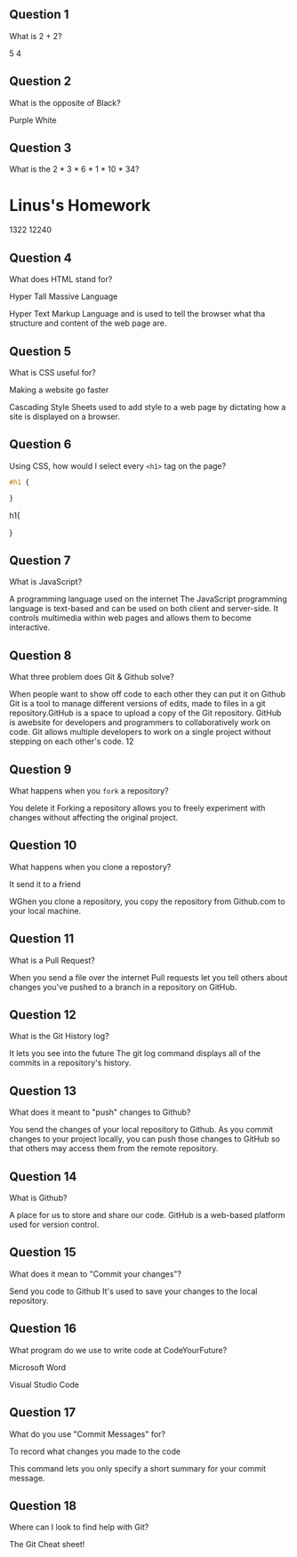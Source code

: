 
## Question 1

What is 2 + 2?

5
4

## Question 2

What is the opposite of Black?

Purple
White

## Question 3

What is the  2 * 3 * 6 * 1 * 10 * 34?
# Linus's Homework

1322
12240

## Question 4 

What does HTML stand for?

Hyper Tall Massive Language

Hyper Text Markup Language and is used to tell the browser what tha structure and content of the web page are.

## Question 5

What is CSS useful for?

Making a website go faster

Cascading Style Sheets used to add style to a web page by dictating how a site is displayed on a browser. 

## Question 6

Using CSS, how would I select every `<h1>` tag on the page?

```css
#h1 {

}
```
h1{

}
## Question 7

What is JavaScript?

A programming language used on the internet
The JavaScript programming language is text-based and can be used on both client and server-side. It controls multimedia within web pages and allows them to become interactive. 

## Question 8

What three problem does Git & Github solve?

When people want to show off code to each other they can put it on Github
 Git is a tool to manage different versions of edits, made to files in a git repository.GitHub is a space to upload a copy of the Git repository. 
 GitHub is awebsite for developers and programmers to collaboratively work on code. 
 Git allows multiple developers to work on a single project without stepping on each other's code. 12

## Question 9

What happens when you `fork` a repository?

You delete it
 Forking a repository allows you to freely experiment with changes without affecting the original project. 

## Question 10 

What happens when you clone a repostory?

It send it to a friend

WGhen you clone a repository, you copy the repository from Github.com to your local machine. 

## Question 11

What is a Pull Request?

When you send a file over the internet
Pull requests let you tell others about changes you've pushed to a branch in a repository on GitHub. 

## Question 12

What is the Git History log?

It lets you see into the future
The git log command displays all of the commits in a repository's history. 


## Question 13

What does it meant to "push" changes to Github?

You send the changes of your local repository to Github.
As you commit changes to your project locally, you can push those changes to GitHub so that others may access them from the remote repository.

## Question 14

What is Github?

A place for us to store and share our code.
GitHub is a web-based platform used for version control. 

## Question 15

What does it mean to "Commit your changes"?

Send you code to Github
It's used to save your changes to the local repository.

## Question 16

What program do we use to write code at CodeYourFuture?

Microsoft Word

Visual Studio Code

## Question 17

What do you use "Commit Messages" for?

To record what changes you made to the code

This command lets you only specify a short summary for your commit message.

## Question 18

Where can I look to find help with Git?

The Git Cheat sheet!

